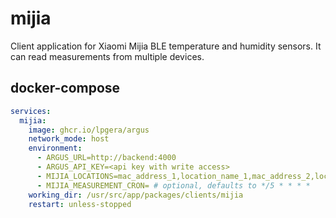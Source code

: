 # mijia

Client application for Xiaomi Mijia BLE temperature and humidity sensors. It can read measurements from multiple devices.

## docker-compose

```yaml
services:
  mijia:
    image: ghcr.io/lpgera/argus
    network_mode: host
    environment:
      - ARGUS_URL=http://backend:4000
      - ARGUS_API_KEY=<api key with write access>
      - MIJIA_LOCATIONS=mac_address_1,location_name_1,mac_address_2,location_name_2
      - MIJIA_MEASUREMENT_CRON= # optional, defaults to */5 * * * *
    working_dir: /usr/src/app/packages/clients/mijia
    restart: unless-stopped
```
